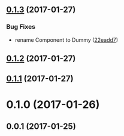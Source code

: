 <a name="0.1.3"></a>
## [0.1.3](https://github.com/neptunjs/generator-neptun/compare/v0.1.2...v0.1.3) (2017-01-27)


### Bug Fixes

* rename Component to Dummy ([22eadd7](https://github.com/neptunjs/generator-neptun/commit/22eadd7))



<a name="0.1.2"></a>
## [0.1.2](https://github.com/neptunjs/generator-neptun/compare/v0.1.1...v0.1.2) (2017-01-27)



<a name="0.1.1"></a>
## [0.1.1](https://github.com/neptunjs/generator-neptun/compare/v0.1.0...v0.1.1) (2017-01-27)



<a name="0.1.0"></a>
# 0.1.0 (2017-01-26)



<a name="0.0.1"></a>
## 0.0.1 (2017-01-25)



